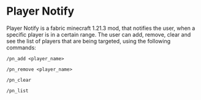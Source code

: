 # Player Notify

Player Notify is a fabric minecraft 1.21.3 mod, that notifies the user, when a specific player is in a certain range. 
The user can add, remove, clear and see the list of players that are being targeted, using the following commands:

```
/pn_add <player_name>
```

```
/pn_remove <player_name>
```

```
/pn_clear
```

```
/pn_list
```
